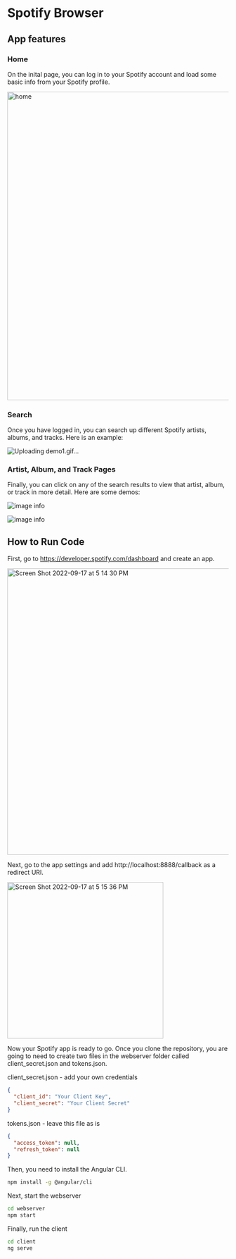 # Spotify Browser

## App features

### Home

On the inital page, you can log in to your Spotify account and load some basic info from your Spotify profile.

<img width="700" alt="home" src="https://user-images.githubusercontent.com/92076990/190880512-efd34f25-f4c4-4793-a7b8-63bce1f139ff.png">

### Search

Once you have logged in, you can search up different Spotify artists, albums, and tracks. Here is an example:

![Uploading demo1.gif…]()

### Artist, Album, and Track Pages

Finally, you can click on any of the search results to view that artist, album, or track in more detail. Here are some demos:

![image info](media/demo2.gif)

![image info](media/demo3.gif)

## How to Run Code

First, go to https://developer.spotify.com/dashboard and create an app.

<img width="650" alt="Screen Shot 2022-09-17 at 5 14 30 PM" src="https://user-images.githubusercontent.com/92076990/190880524-7c247f1c-58d9-41d7-a4e3-20b8a42376ad.png">

Next, go to the app settings and add http://localhost:8888/callback as a redirect URI.

<img width="355" alt="Screen Shot 2022-09-17 at 5 15 36 PM" src="https://user-images.githubusercontent.com/92076990/190880486-416872d4-ec12-4ff2-b1ae-0d45d2fc971a.png">

Now your Spotify app is ready to go. Once you clone the repository, you are going to need to create two files in the webserver folder called client_secret.json and tokens.json.

client_secret.json - add your own credentials

```json
{
  "client_id": "Your Client Key",
  "client_secret": "Your Client Secret"
}
```

tokens.json - leave this file as is

```json
{
  "access_token": null,
  "refresh_token": null
}
```

Then, you need to install the Angular CLI.

```sh
npm install -g @angular/cli
```

Next, start the webserver

```sh
cd webserver
npm start
```

Finally, run the client

```sh
cd client
ng serve
```
